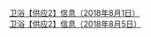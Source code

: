   
[卫浴【供应2】信息（2018年8月1日）](http://www.dianyue.me/archives/467/ldpja8dthjlairxc/)  
[卫浴【供应2】信息（2018年8月5日）](http://www.dianyue.me/archives/248/0our3dwpy9mujx9o/)